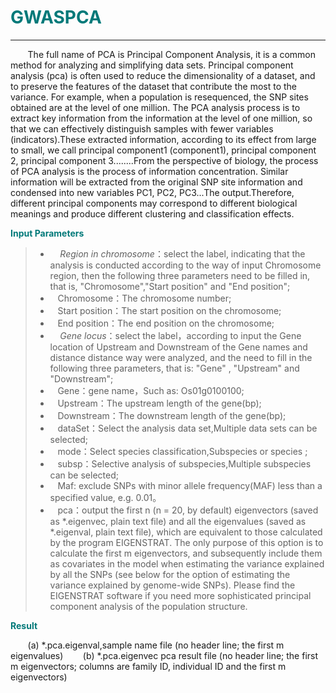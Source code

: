 # <font color="#007979">GWASPCA</font>


---

&#160; &#160; &#160; &#160;The full name of PCA is Principal Component Analysis, it is a common method for analyzing and simplifying data sets. Principal component analysis (pca) is often used to reduce the dimensionality of a dataset, and to preserve the features of the dataset that contribute the most to the variance. For example, when a population is resequenced, the SNP sites obtained are at the level of one million. The PCA analysis process is to extract key information from the information at the level of one million, so that we can effectively distinguish samples with fewer variables (indicators).These extracted information, according to its effect from large to small, we call principal component1 (component1), principal component 2, principal component 3........From the perspective of biology, the process of PCA analysis is the process of information concentration. Similar information will be extracted from the original SNP site information and condensed into new variables PC1, PC2, PC3...The output.Therefore, different principal components may correspond to different biological meanings and produce different clustering and classification effects.


**<font color="#007979">Input Parameters</font>**

> * &#160; &#160; *Region in chromosome*：select the label, indicating that the analysis is conducted according to the way of input Chromosome region, then the following three parameters need to be filled in, that is, "Chromosome","Start position" and "End position";
> * &#160; &#160;<label id='chromsome'>Chromosome：</label>The chromosome number;
> * &#160; &#160;<label id='start'>Start position：</label>The start position on the chromosome;
> * &#160; &#160;<label id='end'>End position：</label>The end position on the chromosome;
> * &#160; &#160; *Gene locus*：select the label，according to input the Gene location of Upstream and Downstream of the Gene names and distance distance way were analyzed, and the need to fill in the following three parameters, that is: "Gene" , "Upstream" and "Downstream";
> * &#160; &#160;<label id='gene'>Gene：</label>gene name，Such as: Os01g0100100;
> * &#160; &#160;<label id='upstream'>Upstream：</label>The upstream length of the gene(bp);
> * &#160; &#160;<label id='downstream'>Downstream：</label>The downstream length of the gene(bp);
> * &#160; &#160;<label id='dataset'>dataSet：</label>Select the analysis data set,Multiple data sets can be selected;
> * &#160; &#160;<label id='mode'>mode：</label>Select species classification,Subspecies or species ;
> * &#160; &#160;<label id='subSp'>subsp：</label>Selective analysis of subspecies,Multiple subspecies can be selected;
> * &#160; &#160;<label id='maf'>Maf: </label>exclude SNPs with minor allele frequency(MAF) less than a specified value, e.g. 0.01。
> * &#160; &#160;<label id='pca'>pca：</label>output the first n (n = 20, by default) eigenvectors (saved as *.eigenvec, plain text file) and all the eigenvalues (saved as *.eigenval, plain text file), which are equivalent to those calculated by the program EIGENSTRAT. The only purpose of this option is to calculate the first m eigenvectors, and subsequently include them as covariates in the model when estimating the variance explained by all the SNPs (see below for the option of estimating the variance explained by genome-wide SNPs). Please find the EIGENSTRAT software if you need more sophisticated principal component analysis of the population structure.

**<font color="#007979">Result</font>**

&#160; &#160; &#160; &#160;(a)	\*.pca.eigenval,sample name file (no header line; the first m eigenvalues) 
&#160; &#160; &#160; &#160;(b)	\*.pca.eigenvec pca result file (no header line; the first m eigenvectors; columns are family ID, individual ID and the first m eigenvectors)
